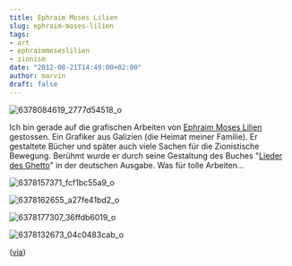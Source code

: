 ```yaml
---
title: Ephraim Moses Lilien
slug: ephraim-moses-lilien
tags:
- art
- ephraimmoseslilien
- zionism
date: "2012-08-21T14:49:00+02:00"
author: marvin
draft: false
---
```

![6378084619_2777d54518_o](/images/6378084619_2777d54518_o.jpg)

Ich bin gerade auf die grafischen Arbeiten von [Ephraim Moses
Lilien](http://de.wikipedia.org/wiki/E._M._Lilien) gestossen. Ein
Grafiker aus Galizien (die Heimat meiner Familie). Er gestaltete Bücher
und später auch viele Sachen für die Zionistische Bewegung. Berühmt
wurde er durch seine Gestaltung des Buches "[Lieder des
Ghetto](http://openlibrary.org/books/OL14020053M/Lieder_des_Ghetto.)" in
der deutschen Ausgabe. Was für tolle Arbeiten...

![6378157371_fcf1bc55a9_o](/images/6378157371_fcf1bc55a9_o.jpg)

![6378162655_a27fe41bd2_o](/images/6378162655_a27fe41bd2_o.jpg)

![6378177307_36ffdb6019_o](/images/6378177307_36ffdb6019_o.jpg)

![6378132673_04c0483cab_o](/images/6378132673_04c0483cab_o.jpg)

([via](http://www.johncoulthart.com/feuilleton/2012/08/21/ephraim-moses-liliens-lieder-des-ghetto/))